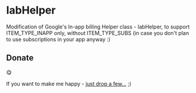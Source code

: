 # IabHelper
Modification of Google's In-app billing Helper class - IabHelper, to support ITEM_TYPE_INAPP only, without ITEM_TYPE_SUBS (in case you don't plan to use subscriptions in your app anyway :)

## Donate

:yum:

If you want to make me happy - [just drop a few...](https://www.paypal.me/toniatkachuk) ;)
